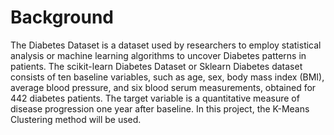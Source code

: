 # Background
The Diabetes Dataset is a dataset used by researchers to employ statistical analysis or machine learning algorithms to uncover Diabetes patterns in patients. The scikit-learn Diabetes Dataset or Sklearn Diabetes dataset consists of ten baseline variables, such as age, sex, body mass index (BMI), average blood pressure, and six blood serum measurements, obtained for 442 diabetes patients. The target variable is a quantitative measure of disease progression one year after baseline. In this project, the K-Means Clustering method will be used. 

# 
 
